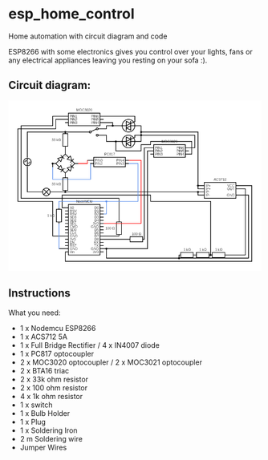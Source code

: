 # esp_home_control
Home automation with circuit diagram and code

ESP8266 with some electronics gives you control over your lights, fans or any electrical appliances leaving you resting on your sofa :).

## Circuit diagram:

![Circuit](circuit.png)

## Instructions
What you need:

* 1 x Nodemcu ESP8266
* 1 x ACS712 5A
* 1 x Full Bridge Rectifier / 4 x IN4007 diode
* 1 x PC817 optocoupler
* 2 x MOC3020 optocoupler / 2 x MOC3021 optocoupler
* 2 x BTA16 triac
* 2 x 33k ohm resistor
* 2 x 100 ohm resistor
* 4 x 1k ohm resistor
* 1 x switch
* 1 x Bulb Holder
* 1 x Plug
* 1 x Soldering Iron
* 2 m Soldering wire
* Jumper Wires
